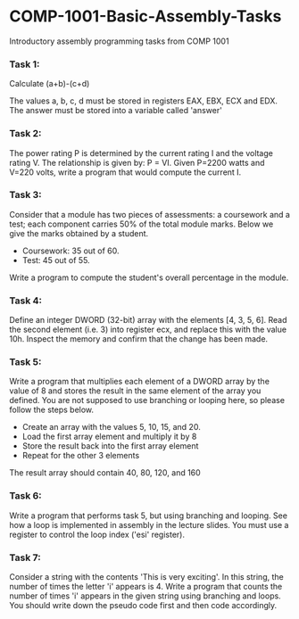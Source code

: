 # COMP-1001-Basic-Assembly-Tasks
Introductory assembly programming tasks from COMP 1001

### Task 1:

Calculate (a+b)-(c+d) 

The values a, b, c, d must be stored in registers EAX, EBX, ECX and EDX. The answer must be stored into a variable called 'answer'

### Task 2:

The power rating P is determined by the current rating I and the voltage rating V. The relationship is given by: P = VI. Given P=2200 watts and V=220 volts, write a program that would compute the current I.

### Task 3:

Consider that a module has two pieces of assessments: a coursework and a test; each component carries 50% of the total module marks. Below we give the marks obtained by a student.

- Coursework: 35 out of 60.
- Test: 45 out of 55.

Write a program to compute the student's overall percentage in the module. 

### Task 4:

Define an integer DWORD (32-bit) array with the elements [4, 3, 5, 6]. Read the second element (i.e. 3) into register ecx, and replace this with the value 10h. Inspect the memory and confirm that the change has been made.

### Task 5:

Write a program that multiplies each element of a DWORD array by the value of 8 and stores the result in the same element of the array you defined. You are not supposed to use branching or looping here, so please follow the steps below.

- Create an array with the values 5, 10, 15, and 20.
- Load the first array element and multiply it by 8
- Store the result back into the first array element
- Repeat for the other 3 elements

The result array should contain 40, 80, 120, and 160

### Task 6:

Write a program that performs task 5, but using branching and looping. See how a loop is implemented in assembly in the lecture slides. You must use a register to control the loop index ('esi' register).

### Task 7:

Consider a string with the contents 'This is very exciting'. In this string, the number of times the letter 'i' appears is 4. Write a program that counts the number of times 'i' appears in the given string using branching and loops. You should write down the pseudo code first and then code accordingly.
